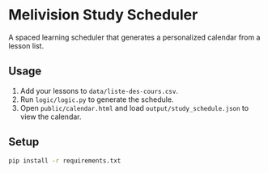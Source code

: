 # Melivision Study Scheduler

A spaced learning scheduler that generates a personalized calendar from a lesson list.

## Usage
1. Add your lessons to `data/liste-des-cours.csv`.
2. Run `logic/logic.py` to generate the schedule.
3. Open `public/calendar.html` and load `output/study_schedule.json` to view the calendar.

## Setup
```bash
pip install -r requirements.txt
